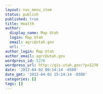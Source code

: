 ```yaml
---
layout: nav_menu_item
status: publish
published: true
title: Health
author:
  display_name: Map Utah
  login: Map Utah
  email: agrc@utah.gov
  url: ''
author_login: Map Utah
author_email: agrc@utah.gov
wordpress_id: 5270
wordpress_url: http://gis.utah.gov/?p=5270
date: '2012-04-02 09:14:14 -0500'
date_gmt: '2012-04-02 15:14:14 -0500'
categories: []
tags: []
---
```


